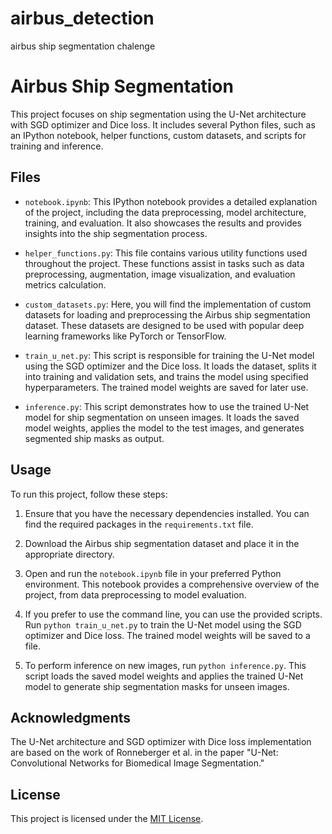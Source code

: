 # airbus_detection
airbus ship segmentation chalenge
# Airbus Ship Segmentation

This project focuses on ship segmentation using the U-Net architecture with SGD optimizer and Dice loss. It includes several Python files, such as an IPython notebook, helper functions, custom datasets, and scripts for training and inference.

## Files

- `notebook.ipynb`: This IPython notebook provides a detailed explanation of the project, including the data preprocessing, model architecture, training, and evaluation. It also showcases the results and provides insights into the ship segmentation process.

- `helper_functions.py`: This file contains various utility functions used throughout the project. These functions assist in tasks such as data preprocessing, augmentation, image visualization, and evaluation metrics calculation.

- `custom_datasets.py`: Here, you will find the implementation of custom datasets for loading and preprocessing the Airbus ship segmentation dataset. These datasets are designed to be used with popular deep learning frameworks like PyTorch or TensorFlow.

- `train_u_net.py`: This script is responsible for training the U-Net model using the SGD optimizer and the Dice loss. It loads the dataset, splits it into training and validation sets, and trains the model using specified hyperparameters. The trained model weights are saved for later use.

- `inference.py`: This script demonstrates how to use the trained U-Net model for ship segmentation on unseen images. It loads the saved model weights, applies the model to the test images, and generates segmented ship masks as output.

## Usage

To run this project, follow these steps:

1. Ensure that you have the necessary dependencies installed. You can find the required packages in the `requirements.txt` file.

2. Download the Airbus ship segmentation dataset and place it in the appropriate directory.

3. Open and run the `notebook.ipynb` file in your preferred Python environment. This notebook provides a comprehensive overview of the project, from data preprocessing to model evaluation.

4. If you prefer to use the command line, you can use the provided scripts. Run `python train_u_net.py` to train the U-Net model using the SGD optimizer and Dice loss. The trained model weights will be saved to a file.

5. To perform inference on new images, run `python inference.py`. This script loads the saved model weights and applies the trained U-Net model to generate ship segmentation masks for unseen images.

## Acknowledgments

The U-Net architecture and SGD optimizer with Dice loss implementation are based on the work of Ronneberger et al. in the paper "U-Net: Convolutional Networks for Biomedical Image Segmentation."

## License

This project is licensed under the [MIT License](LICENSE).
